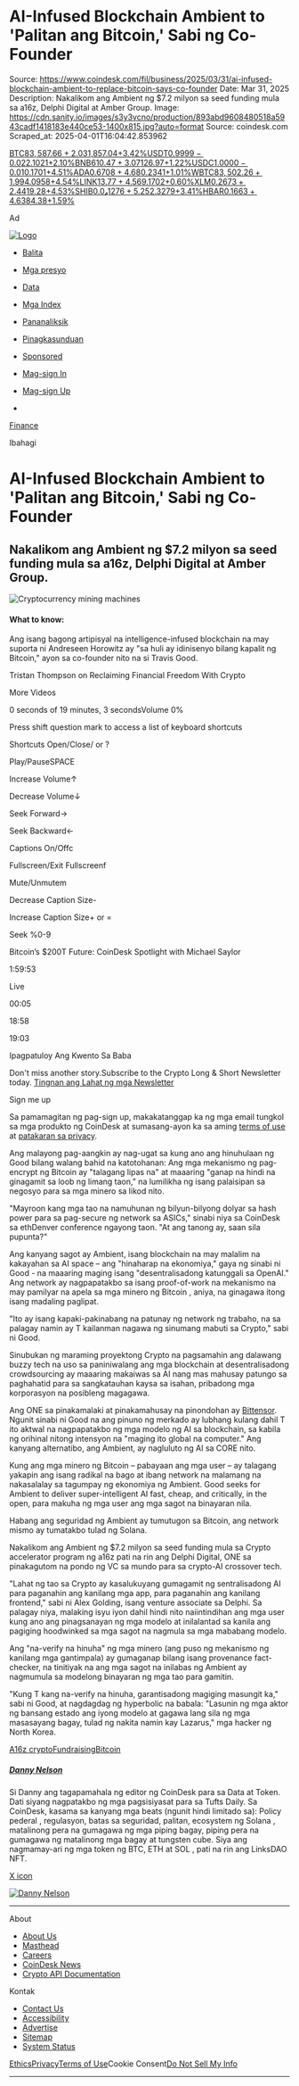 # AI-Infused Blockchain Ambient to 'Palitan ang Bitcoin,' Sabi ng Co-Founder

Source: https://www.coindesk.com/fil/business/2025/03/31/ai-infused-blockchain-ambient-to-replace-bitcoin-says-co-founder
Date: Mar 31, 2025
Description: Nakalikom ang Ambient ng $7.2 milyon sa seed funding mula sa a16z, Delphi Digital at Amber Group.
Image: https://cdn.sanity.io/images/s3y3vcno/production/893abd9608480518a5943cadf1418183e440ce53-1400x815.jpg?auto=format
Source: coindesk.com
Scraped_at: 2025-04-01T16:04:42.853962

[BTC$83,587.66+2.03%](/fil/price/bitcoin "View price details")[ETH$1,857.04+3.42%](/fil/price/ethereum "View price details")[USDT$0.9999-0.02%](/fil/price/tether "View price details")[XRP$2.1021+2.10%](/fil/price/xrp "View price details")[BNB$610.47+3.07%](/fil/price/binance-coin "View price details")[SOL$126.97+1.22%](/fil/price/solana "View price details")[USDC$1.0000-0.01%](/fil/price/usd-coin "View price details")[DOGE$0.1701+4.51%](/fil/price/dogecoin "View price details")[ADA$0.6708+4.68%](/fil/price/cardano "View price details")[TRX$0.2341+1.01%](/fil/price/tron "View price details")[WBTC$83,502.26+1.99%](/fil/price/wrapped-bitcoin "View price details")[TON$4.0958+4.54%](/fil/price/toncoin "View price details")[LINK$13.77+4.56%](/fil/price/chainlink "View price details")[LEO$9.1702+0.60%](/fil/price/unus-sed-leo "View price details")[XLM$0.2673+2.44%](/fil/price/xlm "View price details")[AVAX$19.28+4.53%](/fil/price/avax "View price details")[SHIB$0.0₄1276+5.25%](/fil/price/shiba-inu "View price details")[SUI$2.3279+3.41%](/fil/price/sui "View price details")[HBAR$0.1663+4.63%](/fil/price/hbar "View price details")[LTC$84.38+1.59%](/fil/price/ltc "View price details")

Ad

[![Logo](/_next/image?url=https%3A%2F%2Fcoindesk-next-a6ificwar-coindesk.vercel.app%2F_next%2Fstatic%2Fmedia%2Fcoindesk-logo.68661da3.png&w=384&q=75)](/fil)

  * [Balita](/fil)
  * [Mga presyo](/fil/price)
  * [Data](https://data.coindesk.com/)
  * [Mga Index](https://indices.coindesk.com/)
  * [Pananaliksik](/fil/reports)
  * [Pinagkasunduan](https://consensus.coindesk.com/)
  * [Sponsored](https://www.coindesk.com/sponsored-content)

  * [Mag-sign In](https://www.coindesk.com/api/auth/login?returnTo=https%3A%2F%2Fwww.coindesk.com%2Ffil%2Fbusiness%2F2025%2F03%2F31%2Fai-infused-blockchain-ambient-to-replace-bitcoin-says-co-founder&reg_module=navigation&reg_state=meter "Sign in to your CoinDesk account")
  * [Mag-sign Up](https://www.coindesk.com/api/auth/login?returnTo=https%3A%2F%2Fwww.coindesk.com%2Ffil%2Fbusiness%2F2025%2F03%2F31%2Fai-infused-blockchain-ambient-to-replace-bitcoin-says-co-founder&screen_hint=signup&reg_module=navigation&reg_state=meter "Sign up for a free CoinDesk account")
  * [](https://www.coindesk.com/api/auth/login?returnTo=https%3A%2F%2Fwww.coindesk.com%2Ffil%2Fbusiness%2F2025%2F03%2F31%2Fai-infused-blockchain-ambient-to-replace-bitcoin-says-co-founder&screen_hint=signup&reg_module=navigation&reg_state=meter "Sign up for a free CoinDesk account")

[Finance](/fil/business)

Ibahagi

# AI-Infused Blockchain Ambient to 'Palitan ang Bitcoin,' Sabi ng Co-Founder

## Nakalikom ang Ambient ng $7.2 milyon sa seed funding mula sa a16z, Delphi Digital at Amber Group.

![Cryptocurrency mining machines](/_next/image?url=https%3A%2F%2Fcdn.sanity.io%2Fimages%2Fs3y3vcno%2Fproduction%2F893abd9608480518a5943cadf1418183e440ce53-1400x815.jpg%3Fauto%3Dformat&w=3840&q=75)

#### What to know: 

Ang isang bagong artipisyal na intelligence-infused blockchain na may suporta ni Andreseen Horowitz ay "sa huli ay idinisenyo bilang kapalit ng Bitcoin," ayon sa co-founder nito na si Travis Good.

Tristan Thompson on Reclaiming Financial Freedom With Crypto

More Videos

0 seconds of 19 minutes, 3 secondsVolume 0%

Press shift question mark to access a list of keyboard shortcuts

Shortcuts Open/Close/ or ?

Play/PauseSPACE

Increase Volume↑

Decrease Volume↓

Seek Forward→

Seek Backward←

Captions On/Offc

Fullscreen/Exit Fullscreenf

Mute/Unmutem

Decrease Caption Size-

Increase Caption Size\+ or =

Seek %0-9

Bitcoin’s $200T Future: CoinDesk Spotlight with Michael Saylor

1:59:53

Live

00:05

18:58

19:03

Ipagpatuloy Ang Kwento Sa Baba

Don't miss another story.Subscribe to the Crypto Long & Short Newsletter today. [Tingnan ang Lahat ng mga Newsletter](/newsletters)

Sign me up

Sa pamamagitan ng pag-sign up, makakatanggap ka ng mga email tungkol sa mga produkto ng CoinDesk at sumasang-ayon ka sa aming [terms of use](/terms) at [patakaran sa privacy](/privacy).

Ang malayong pag-aangkin ay nag-ugat sa kung ano ang hinuhulaan ng Good bilang walang bahid na katotohanan: Ang mga mekanismo ng pag-encrypt ng Bitcoin ay "talagang lipas na" at maaaring "ganap na hindi na ginagamit sa loob ng limang taon," na lumilikha ng isang palaisipan sa negosyo para sa mga minero sa likod nito.

"Mayroon kang mga tao na namuhunan ng bilyun-bilyong dolyar sa hash power para sa pag-secure ng network sa ASICs," sinabi niya sa CoinDesk sa ethDenver conference ngayong taon. "At ang tanong ay, saan sila pupunta?"

Ang kanyang sagot ay Ambient, isang blockchain na may malalim na kakayahan sa AI space – ang "hinaharap na ekonomiya," gaya ng sinabi ni Good - na maaaring maging isang "desentralisadong katunggali sa OpenAI." Ang network ay nagpapatakbo sa isang proof-of-work na mekanismo na may pamilyar na apela sa mga minero ng Bitcoin , aniya, na ginagawa itong isang madaling paglipat.

"Ito ay isang kapaki-pakinabang na patunay ng network ng trabaho, na sa palagay namin ay T kailanman nagawa ng sinumang mabuti sa Crypto," sabi ni Good.

Sinubukan ng maraming proyektong Crypto na pagsamahin ang dalawang buzzy tech na uso sa paniniwalang ang mga blockchain at desentralisadong crowdsourcing ay maaaring makaiwas sa AI nang mas mahusay patungo sa paghahatid para sa sangkatauhan kaysa sa isahan, pribadong mga korporasyon na posibleng magagawa.

Ang ONE sa pinakamalaki at pinakamahusay na pinondohan ay [Bittensor](https://www.coindesk.com/business/2024/11/20/digital-currency-groups-barry-silbert-bets-big-on-ai-blockchain-bittensor). Ngunit sinabi ni Good na ang pinuno ng merkado ay lubhang kulang dahil T ito aktwal na nagpapatakbo ng mga modelo ng AI sa blockchain, sa kabila ng orihinal nitong intensyon na "maging ito global na computer." Ang kanyang alternatibo, ang Ambient, ay nagluluto ng AI sa CORE nito.

Kung ang mga minero ng Bitcoin – pabayaan ang mga user – ay talagang yakapin ang isang radikal na bago at ibang network na malamang na nakasalalay sa tagumpay ng ekonomiya ng Ambient. Good seeks for Ambient to deliver super-intelligent AI fast, cheap, and critically, in the open, para makuha ng mga user ang mga sagot na binayaran nila.

Habang ang seguridad ng Ambient ay tumutugon sa Bitcoin, ang network mismo ay tumatakbo tulad ng Solana.

Nakalikom ang Ambient ng $7.2 milyon sa seed funding mula sa Crypto accelerator program ng a16z pati na rin ang Delphi Digital, ONE sa pinakagutom na pondo ng VC sa mundo para sa crypto-AI crossover tech.

"Lahat ng tao sa Crypto ay kasalukuyang gumagamit ng sentralisadong AI para paganahin ang kanilang mga app, para paganahin ang kanilang frontend," sabi ni Alex Golding, isang venture associate sa Delphi. Sa palagay niya, malaking isyu iyon dahil hindi nito naiintindihan ang mga user kung ano ang pinagsanayan ng mga modelo at inilalantad sa kanila ang pagiging hoodwinked sa mga sagot na nagmula sa mga mababang modelo.

Ang "na-verify na hinuha" ng mga minero (ang puso ng mekanismo ng kanilang mga gantimpala) ay gumaganap bilang isang provenance fact-checker, na tinitiyak na ang mga sagot na inilabas ng Ambient ay nagmumula sa modelong binayaran ng mga tao para gamitin.

"Kung T kang na-verify na hinuha, garantisadong magiging masungit ka," sabi ni Good, at nagdagdag ng hyperbolic na babala: "Lasunin ng mga aktor ng bansang estado ang iyong modelo at gagawa lang sila ng mga masasayang bagay, tulad ng nakita namin kay Lazarus," mga hacker ng North Korea.  
  

[A16z crypto](/fil/tag/a16z-crypto)[Fundraising](/fil/tag/fundraising)[Bitcoin](/fil/tag/bitcoin)

##### [Danny Nelson](/fil/author/danny-nelson)

Si Danny ang tagapamahala ng editor ng CoinDesk para sa Data at Token. Dati siyang nagpatakbo ng mga pagsisiyasat para sa Tufts Daily. Sa CoinDesk, kasama sa kanyang mga beats (ngunit hindi limitado sa): Policy pederal , regulasyon, batas sa seguridad, palitan, ecosystem ng Solana , matalinong pera na gumagawa ng mga piping bagay, piping pera na gumagawa ng matalinong mga bagay at tungsten cube. Siya ang nagmamay-ari ng mga token ng BTC, ETH at SOL , pati na rin ang LinksDAO NFT.

[X icon](https://x.com/realDannyNelson "X")[](https://discord.gg/https://www.coindesk.com/podcasts/opinionated/ "Discord")[](mailto:danielnelson@coindesk.com "Email")

[![Danny Nelson](/_next/image?url=https%3A%2F%2Fcdn.sanity.io%2Fimages%2Fs3y3vcno%2Fproduction%2F747a5f0ee76bfafb29d5c12380fb1ab874ea4009-2587x2587.jpg%3Fw%3D64%26h%3D64%26fit%3Dcrop%26crop%3Dfocalpoint%26auto%3Dformat&w=3840&q=75)](/fil/author/danny-nelson)

[](/fil "CoinDesk homepage")

* * *

About

  * [About Us](/fil/about)
  * [Masthead](/fil/masthead)
  * [Careers](https://bullish.wd3.myworkdayjobs.com/CoinDesk)
  * [CoinDesk News](/fil/coindesk-news)
  * [Crypto API Documentation](https://developers.coindesk.com/documentation/data-api/introduction)

Kontak

  * [Contact Us](/fil/contact-us)
  * [Accessibility](/fil/accessibility-help)
  * [Advertise](/fil/advertise)
  * [](/sitemap)[](/es/sitemap)[](/uk/sitemap)[](/ru/sitemap)[](/it/sitemap)[](/fr/sitemap)[](/pt-br/sitemap)[Sitemap](/fil/sitemap)
  * [System Status](https://status.coindesk.com)

[Ethics](/fil/ethics)[Privacy](/fil/privacy)[Terms of Use](/fil/terms)Cookie Consent[Do Not Sell My Info](/fil/privacy#dnsmpi)

* * *

[](https://apps.apple.com/us/app/coindesk-crypto-bitcoin-news/id6502816903)[](https://play.google.com/store/apps/details?id=com.coindesk.mobile)
